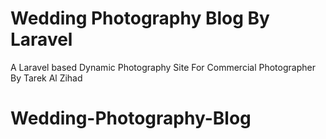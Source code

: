 # Wedding Photography Blog By Laravel
A Laravel based Dynamic Photography Site For Commercial Photographer By Tarek Al Zihad

# Wedding-Photography-Blog
